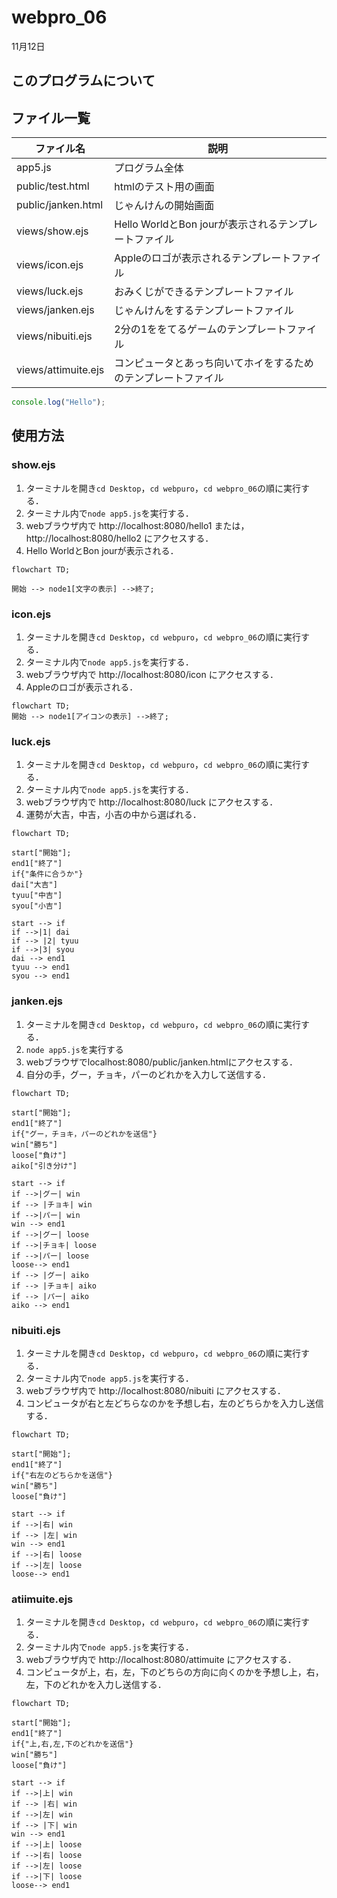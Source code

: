 # webpro_06
11月12日
## このプログラムについて
## ファイル一覧
ファイル名 | 説明
-|-
app5.js | プログラム全体
public/test.html | htmlのテスト用の画面
public/janken.html | じゃんけんの開始画面
views/show.ejs | Hello WorldとBon jourが表示されるテンプレートファイル
views/icon.ejs | Appleのロゴが表示されるテンプレートファイル
views/luck.ejs | おみくじができるテンプレートファイル
views/janken.ejs | じゃんけんをするテンプレートファイル
views/nibuiti.ejs | 2分の1ををてるゲームのテンプレートファイル
views/attimuite.ejs | コンピュータとあっち向いてホイをするためのテンプレートファイル

```javascript
console.log("Hello");
```

## 使用方法
### show.ejs
1. ターミナルを開き```cd Desktop```，```cd webpuro```，```cd webpro_06```の順に実行する．
1. ターミナル内で```node app5.js```を実行する．
1. webブラウザ内で http://localhost:8080/hello1 または，http://localhost:8080/hello2 にアクセスする．
1. Hello WorldとBon jourが表示される．


```mermaid
flowchart TD;

開始 --> node1[文字の表示] -->終了;
```

### icon.ejs
1. ターミナルを開き```cd Desktop```，```cd webpuro```，```cd webpro_06```の順に実行する．
1. ターミナル内で```node app5.js```を実行する．
1. webブラウザ内で http://localhost:8080/icon にアクセスする．
1. Appleのロゴが表示される．

```mermaid
flowchart TD;
開始 --> node1[アイコンの表示] -->終了;
```

### luck.ejs
1. ターミナルを開き```cd Desktop```，```cd webpuro```，```cd webpro_06```の順に実行する．
1. ターミナル内で```node app5.js```を実行する．
1. webブラウザ内で http://localhost:8080/luck にアクセスする．
1. 運勢が大吉，中吉，小吉の中から選ばれる．

```mermaid
flowchart TD;

start["開始"];
end1["終了"]
if{"条件に合うか"}
dai["大吉"]
tyuu["中吉"]
syou["小吉"]

start --> if
if -->|1| dai
if --> |2| tyuu
if -->|3| syou
dai --> end1
tyuu --> end1
syou --> end1
```

### janken.ejs
1.  ターミナルを開き```cd Desktop```，```cd webpuro```，```cd webpro_06```の順に実行する．
1. ```node app5.js```を実行する
1. webブラウザでlocalhost:8080/public/janken.htmlにアクセスする．
1. 自分の手，グー，チョキ，パーのどれかを入力して送信する．

```mermaid
flowchart TD;

start["開始"];
end1["終了"]
if{"グー，チョキ，パーのどれかを送信"}
win["勝ち"]
loose["負け"]
aiko["引き分け"]

start --> if
if -->|グー| win
if --> |チョキ| win
if -->|パー| win
win --> end1
if -->|グー| loose
if -->|チョキ| loose
if -->|パー| loose
loose--> end1
if --> |グー| aiko
if --> |チョキ| aiko
if --> |パー| aiko
aiko --> end1
```

### nibuiti.ejs
1. ターミナルを開き```cd Desktop```，```cd webpuro```，```cd webpro_06```の順に実行する．
1. ターミナル内で```node app5.js```を実行する．
1. webブラウザ内で http://localhost:8080/nibuiti にアクセスする．
1. コンピュータが右と左どちらなのかを予想し右，左のどちらかを入力し送信する．

```mermaid
flowchart TD;

start["開始"];
end1["終了"]
if{"右左のどちらかを送信"}
win["勝ち"]
loose["負け"]

start --> if
if -->|右| win
if --> |左| win
win --> end1
if -->|右| loose
if -->|左| loose
loose--> end1
```

### atiimuite.ejs
1. ターミナルを開き```cd Desktop```，```cd webpuro```，```cd webpro_06```の順に実行する．
1. ターミナル内で```node app5.js```を実行する．
1. webブラウザ内で http://localhost:8080/attimuite にアクセスする．
1. コンピュータが上，右，左，下のどちらの方向に向くのかを予想し上，右，左，下のどれかを入力し送信する．

```mermaid
flowchart TD;

start["開始"];
end1["終了"]
if{"上,右,左,下のどれかを送信"}
win["勝ち"]
loose["負け"]

start --> if
if -->|上| win
if --> |右| win
if -->|左| win
if --> |下| win
win --> end1
if -->|上| loose
if -->|右| loose
if -->|左| loose
if -->|下| loose
loose--> end1
```